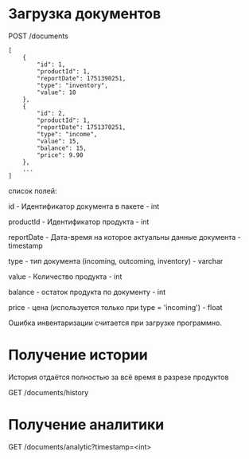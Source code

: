 # Загрузка документов
POST /documents
```
[
    {
        "id": 1,
        "productId": 1,
        "reportDate": 1751390251,
        "type": "inventory",
        "value": 10
    },
    {
        "id": 2,
        "productId": 1,
        "reportDate": 1751370251,
        "type": "income",
        "value": 15,
        "balance": 15,
        "price": 9.90
    },
    ...
]
```
список полей:

id - Идентификатор документа в пакете - int

productId - Идентификатор продукта - int

reportDate - Дата-время на которое актуальны данные документа - timestamp

type - тип документа (incoming, outcoming, inventory) - varchar

value - Количество продукта - int

balance - остаток продукта по документу - int

price - цена (используется только при type = 'incoming') - float


Ошибка инвентаризации считается при загрузке программно.

# Получение истории

История отдаётся полностью за всё время в разрезе продуктов 

GET /documents/history

# Получение аналитики

GET /documents/analytic?timestamp=\<int\>
